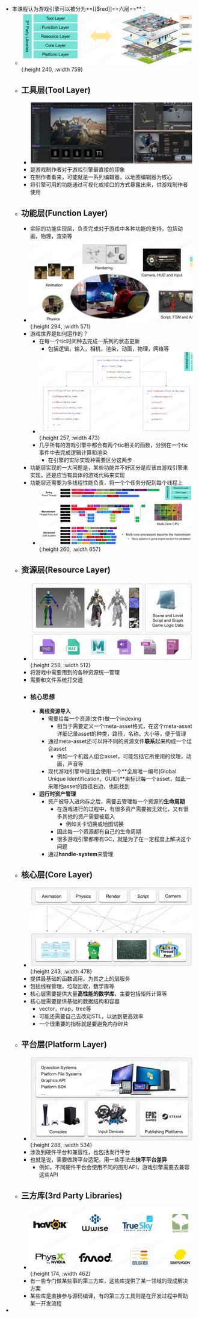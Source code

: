- 本课程认为游戏引擎可以被分为**[[$red]]==六层==**：
	- ![image.png](../assets/image_1709550699415_0.png){:height 240, :width 759}
	- ## 工具层(Tool Layer)
		- ![image.png](../assets/image_1709551161576_0.png)
		- 是游戏制作者对于游戏引擎最直接的印象
		- 在制作者看来，可能就是一系列编辑器，以地图编辑器为核心
		- 将引擎可用的功能通过可视化或接口的方式暴露出来，供游戏制作者使用
	- ## 功能层(Function Layer)
		- 实际的功能实现层，负责完成对于游戏中各种功能的支持，包括动画，物理，渲染等
		- ![image.png](../assets/image_1709552228946_0.png){:height 294, :width 571}
		- 游戏世界是如何运作的？
			- 在每一个tic时间种去完成一系列的状态更新
				- 包括逻辑，输入，相机，渲染，动画，物理，网络等
			- ![image.png](../assets/image_1709721048899_0.png){:height 257, :width 473}
			- 几乎所有的游戏引擎中都会有两个tic相关的函数，分别在一个tic事件中去完成逻辑计算和渲染
				- 在引擎的实际实现种需要区分这两步
		- 功能层实现的一大问题是，某些功能并不好区分是应该由游戏引擎来实现，还是应当有具体的游戏代码来实现
		- 功能层还需要为多线程性能负责，将一个个任务分配到每个线程上
			- ![image.png](../assets/image_1709721457681_0.png){:height 260, :width 657}
	- ## 资源层(Resource Layer)
		- ![image.png](../assets/image_1709552449581_0.png){:height 258, :width 512}
		- 将游戏中需要用到的各种资源统一管理
		- 需要和文件系统打交道
		- ### 核心思想
			- **离线资源导入**
				- 需要给每一个资源(文件)做一个indexing
					- 相当于需要定义一个meta-asset格式，在这个meta-asset详细记录asset的种类，路径，名称，大小等，便于管理
				- 通过meta-asset还可以将不同的资源文件**联系**起来构成一个组合asset
					- 例如一个机器人组合asset，可能包括它所使用的纹理，动画，声音等
				- 现代游戏引擎中往往会使用一个**全局唯一编号(Global Unique Identification，GUID)**来标识每一个asset，如此一来哪怕asset的路径右边，也能找到
			- **运行时资产管理**
				- 资产被导入进内存之后，需要去管理每一个资源的**生命周期**
					- 在游戏进行的过程中，有很多资产需要被无效化，又有很多其他的资产需要被载入
						- 例如关卡切换或地图切换
					- 因此每一个资源都有自己的生命周期
					- 很多游戏引擎都带有GC，就是为了在一定程度上解决这个问题
				- 通过**handle-system**来管理
	- ## 核心层(Core Layer)
		- ![image.png](../assets/image_1709552538720_0.png){:height 243, :width 478}
		- 提供最基础的函数调用，为其之上的层服务
		- 包括线程管理，垃圾回收，数学库等
		- 核心层需要提供大量**高性能的数学库**，主要包括矩阵计算等
		- 核心层需要提供基础的数据结构和容器
			- vector，map，tree等
			- 可能还需要自己去改动STL，以达到更高效率
			- 一个很重要的指标就是要避免内存碎片
	- ## 平台层(Platform Layer)
		- ![image.png](../assets/image_1709552635415_0.png){:height 288, :width 534}
		- 涉及到硬件平台和兼容性，也包括发行平台
		- 也就是说，需要做跨平台适配，用一些手法去**抹平平台差异**
			- 例如，不同硬件平台会使用不同的图形API，游戏引擎需要去兼容这些API
	- ## 三方库(3rd Party Libraries)
		- ![image.png](../assets/image_1709552725771_0.png){:height 174, :width 462}
		- 有一些专门做某些事的第三方库，这些库提供了某一领域的现成解决方案
		- 某些库是直接参与源码编译，有的第三方工具则是在开发过程中帮助某一开发流程
-